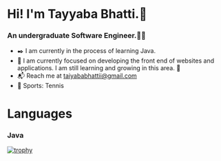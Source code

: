 # Hi! I'm Tayyaba Bhatti.👋
### An undergraduate Software Engineer.👩‍🎓
* ✒️  I am currently in the process of learning Java.
* 🌱  I am currently focused on developing the front end of websites and applications. I am still learning and growing in this area. 🌱
* 📬  Reach me at taiyababhattii@gmail.com
* 🎾  Sports: Tennis

# Languages
### Java
[![trophy](https://github-profile-trophy.vercel.app/?username=ryo-ma)](https://github.com/ryo-ma/github-profile-trophy)


